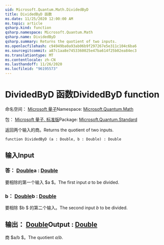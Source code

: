 ```yaml
---
uid: Microsoft.Quantum.Math.DividedByD
title: DividedByD 函数
ms.date: 11/25/2020 12:00:00 AM
ms.topic: article
qsharp.kind: function
qsharp.namespace: Microsoft.Quantum.Math
qsharp.name: DividedByD
qsharp.summary: Returns the quotient of two inputs.
ms.openlocfilehash: c94949ba0a93ab06b9f297267e5e311c104c6ba6
ms.sourcegitcommit: a87c1aa8e7453360025e47ba614f25b02ea84ec3
ms.translationtype: MT
ms.contentlocale: zh-CN
ms.lasthandoff: 11/26/2020
ms.locfileid: "96195573"
---
```

# <a name="dividedbyd-function"></a><span data-ttu-id="f911c-102">DividedByD 函数</span><span class="sxs-lookup"><span data-stu-id="f911c-102">DividedByD function</span></span>

<span data-ttu-id="f911c-103">命名空间： [Microsoft 量子](xref:Microsoft.Quantum.Math)</span><span class="sxs-lookup"><span data-stu-id="f911c-103">Namespace: [Microsoft.Quantum.Math](xref:Microsoft.Quantum.Math)</span></span>

<span data-ttu-id="f911c-104">包： [Microsoft 量子. 标准版](https://nuget.org/packages/Microsoft.Quantum.Standard)</span><span class="sxs-lookup"><span data-stu-id="f911c-104">Package: [Microsoft.Quantum.Standard](https://nuget.org/packages/Microsoft.Quantum.Standard)</span></span>


<span data-ttu-id="f911c-105">返回两个输入的商。</span><span class="sxs-lookup"><span data-stu-id="f911c-105">Returns the quotient of two inputs.</span></span>

```qsharp
function DividedByD (a : Double, b : Double) : Double
```


## <a name="input"></a><span data-ttu-id="f911c-106">输入</span><span class="sxs-lookup"><span data-stu-id="f911c-106">Input</span></span>

### <a name="a--double"></a><span data-ttu-id="f911c-107">答： [Double](xref:microsoft.quantum.lang-ref.double)</span><span class="sxs-lookup"><span data-stu-id="f911c-107">a : [Double](xref:microsoft.quantum.lang-ref.double)</span></span>

<span data-ttu-id="f911c-108">要相除的第一个输入 $a $。</span><span class="sxs-lookup"><span data-stu-id="f911c-108">The first input $a$ to be divided.</span></span>


### <a name="b--double"></a><span data-ttu-id="f911c-109">b： [Double](xref:microsoft.quantum.lang-ref.double)</span><span class="sxs-lookup"><span data-stu-id="f911c-109">b : [Double](xref:microsoft.quantum.lang-ref.double)</span></span>

<span data-ttu-id="f911c-110">要相除 $b $ 的第二个输入。</span><span class="sxs-lookup"><span data-stu-id="f911c-110">The second input $b$ to be divided.</span></span>



## <a name="output--double"></a><span data-ttu-id="f911c-111">输出： [Double](xref:microsoft.quantum.lang-ref.double)</span><span class="sxs-lookup"><span data-stu-id="f911c-111">Output : [Double](xref:microsoft.quantum.lang-ref.double)</span></span>

<span data-ttu-id="f911c-112">商 $a/b $。</span><span class="sxs-lookup"><span data-stu-id="f911c-112">The quotient $a / b$.</span></span>